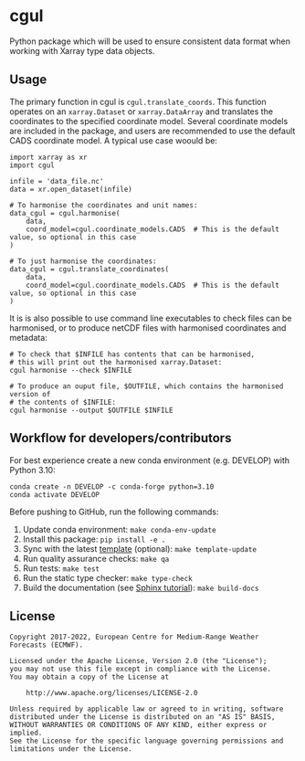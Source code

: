 # cgul

Python package which will be used to ensure consistent data format when working with Xarray type data objects.

## Usage

The primary function in cgul is `cgul.translate_coords`. This function operates on an `xarray.Dataset` or
`xarray.DataArray` and translates the coordinates to the specified coordinate model. Several coordinate models
are included in the package, and users are recommended to use the default CADS coordinate model. A typical
use case woould be:

```
import xarray as xr
import cgul

infile = 'data_file.nc'
data = xr.open_dataset(infile)

# To harmonise the coordinates and unit names:
data_cgul = cgul.harmonise(
    data,
    coord_model=cgul.coordinate_models.CADS  # This is the default value, so optional in this case
)

# To just harmonise the coordinates:
data_cgul = cgul.translate_coordinates(
    data,
    coord_model=cgul.coordinate_models.CADS  # This is the default value, so optional in this case
)
```

It is is also possible to use command line executables to check files can be harmonised, or to produce netCDF files with harmonised coordinates and metadata:

```
# To check that $INFILE has contents that can be harmonised,
# this will print out the harmonised xarray.Dataset:
cgul harmonise --check $INFILE

# To produce an ouput file, $OUTFILE, which contains the harmonised version of
# the contents of $INFILE:
cgul harmonise --output $OUTFILE $INFILE
```

## Workflow for developers/contributors

For best experience create a new conda environment (e.g. DEVELOP) with Python 3.10:

```
conda create -n DEVELOP -c conda-forge python=3.10
conda activate DEVELOP
```

Before pushing to GitHub, run the following commands:

1. Update conda environment: `make conda-env-update`
1. Install this package: `pip install -e .`
1. Sync with the latest [template](https://github.com/ecmwf-projects/cookiecutter-conda-package) (optional): `make template-update`
1. Run quality assurance checks: `make qa`
1. Run tests: `make test`
1. Run the static type checker: `make type-check`
1. Build the documentation (see [Sphinx tutorial](https://www.sphinx-doc.org/en/master/tutorial/)): `make build-docs`

## License

```
Copyright 2017-2022, European Centre for Medium-Range Weather Forecasts (ECMWF).

Licensed under the Apache License, Version 2.0 (the "License");
you may not use this file except in compliance with the License.
You may obtain a copy of the License at

    http://www.apache.org/licenses/LICENSE-2.0

Unless required by applicable law or agreed to in writing, software
distributed under the License is distributed on an "AS IS" BASIS,
WITHOUT WARRANTIES OR CONDITIONS OF ANY KIND, either express or implied.
See the License for the specific language governing permissions and
limitations under the License.
```
